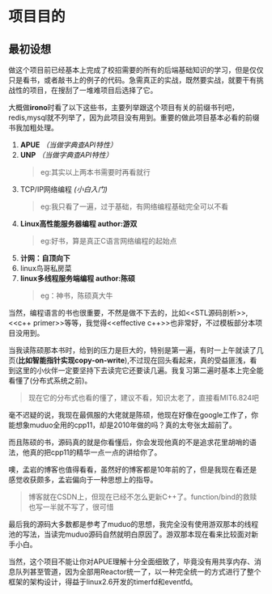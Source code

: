 
# 项目目的
## 最初设想
做这个项目前已经基本上完成了校招需要的所有的后端基础知识的学习，但是仅仅只是看书，或者敲书上的例子的代码。急需真正的实战，既然要实战，就要干有挑战性的项目，在搜刮了一堆难项目后选择了它。

大概做**irono**时看了以下这些书，主要列举跟这个项目有关的前缀书刊吧，redis,mysql就不列举了，因为此项目没有用到。重要的做此项目基本必看的前缀书我加粗处理。

1. **APUE** *（当做字典查API特性）*  
2. **UNP** *（当做字典查API特性）*    
   > eg:其实以上两本书需要时再看就行
3. TCP/IP网络编程 *(小白入门)*          
   > eg:我只看了一遍，过于基础，有网络编程基础完全可以不看
4. **Linux高性能服务器编程 author:游双**     
   > eg:好书，算是真正C语言网络编程的起始点
5. **计网：自顶向下** 
6. linux鸟哥私房菜                     
7. **linux多线程服务端编程 author:陈硕**        
   > eg：神书，陈硕真大牛

当然，编程语言的书也很重要，不然是做不下去的，比如<<STL源码剖析>>,<<c++ primer>>等等，我觉得<<effective c++>>也非常好，不过模板部分本项目没用到。

当我读陈硕那本书时，给到的压力是巨大的，特别是第一遍，有时一上午就读了几页(**比如智能指针实现copy-on-write**),不过现在回头看起来，真的受益匪浅，看到这里的小伙伴一定要坚持下去读完它还要读几遍。我复习第二遍时基本上完全能看懂了(分布式系统之前)。
> 现在它的分布式也看的懂了，建议不看，知识太老了，直接看MIT6.824吧

毫不迟疑的说，我现在最佩服的大佬就是陈硕，他现在好像在google工作了，你能想象muduo全用的cpp11，却是2010年做的吗？真的太夸张太超前了。

而且陈硕的书，源码真的就是你看懂后，你会发现他真的不是追求花里胡哨的语法，他真的把cpp11的精华一点一点的讲给你了。

噢，孟岩的博客也值得看看，虽然好的博客都是10年前的了，但是我现在看还是感觉收获颇多，孟岩偏向于一种思想上的指导。
> 博客就在CSDN上，但现在已经不怎么更新C++了。function/bind的救赎也写一半就不写了，很可惜

最后我的源码大多数都是参考了muduo的思想，我完全没有使用游双那本的线程池的写法，当读完muduo源码自然就明白原因了。游双那本现在看来比较面对新手小白。

当然，这个项目不能让你对APUE理解十分全面细致了，毕竟没有用共享内存、消息队列甚至管道，因为全部用Reactor统一了，以一种完全统一的方式进行了整个框架的架构设计，得益于linux2.6开发的timerfd和eventfd。
